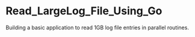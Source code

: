 # Read_LargeLog_File_Using_Go
Building a basic application to read 1GB log file entries in parallel routines.
